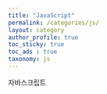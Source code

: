 ```yaml
---
title: "JavaScript"
permalink: /categories/js/
layout: category
author_profile: true
toc_sticky: true
toc_ads : true
taxonomy: js
---
```


자바스크립트